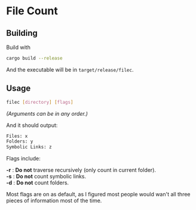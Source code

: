 # File Count

## Building

Build with
```bash
cargo build --release
```
And the executable will be in `target/release/filec`.

## Usage

```bash
filec [directory] [flags]
```
*(Arguments can be in any order.)*

And it should output:
```bash
Files: x
Folders: y
Symbolic Links: z
```

Flags include:

**-r** : **Do not** traverse recursively (only count in current folder).\
**-s** : **Do not** count symbolic links.\
**-d** : **Do not** count folders.


Most flags are on as default, as I figured most people would wan't all three pieces of information most of the time.